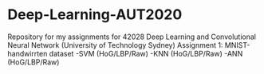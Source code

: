 # Deep-Learning-AUT2020

Repository for my assignments for 42028 Deep Learning and Convolutional Neural Network (University of Technology Sydney)
  Assignment 1: MNIST-handwirrten dataset
    -SVM (HoG/LBP/Raw)
    -KNN (HoG/LBP/Raw)
    -ANN (HoG/LBP/Raw)
